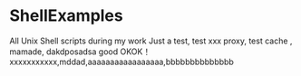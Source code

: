 # ShellExamples
All Unix Shell scripts during my work
Just a test, test xxx proxy, test cache , mamade, dakdposadsa
good
OKOK！
xxxxxxxxxxx,mddad,aaaaaaaaaaaaaaaaa,bbbbbbbbbbbbbb
